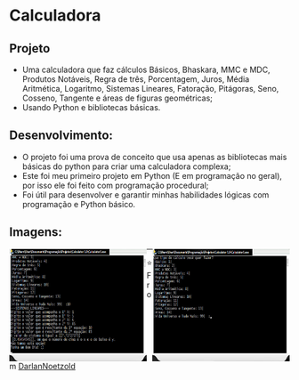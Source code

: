 # Calculadora
## Projeto
* Uma calculadora que faz cálculos Básicos, Bhaskara, MMC e MDC, Produtos Notáveis, Regra de três, Porcentagem, Juros, Média Aritmética, Logaritmo, Sistemas Lineares, Fatoração, Pitágoras, Seno, Cosseno, Tangente e áreas de figuras geométricas;
* Usando Python e bibliotecas básicas.

## Desenvolvimento:
* O projeto foi uma prova de conceito que usa apenas as bibliotecas mais básicas do python para criar uma calculadora complexa;
* Este foi meu primeiro projeto em Python (E em programação no geral), por isso ele foi feito com programação procedural;
* Foi útil para desenvolver e garantir minhas habilidades lógicas com programação e Python básico.

## Imagens:
<img src="https://github.com/DarlanNoetzold/Calculadora/blob/master/Calculadora.jpg" align="right"  width="49%"/>
<img src="https://github.com/DarlanNoetzold/Calculadora/blob/master/Calculadora2.jpg" align="left"  width="49%"/>

---

⭐️ From [DarlanNoetzold](https://github.com/DarlanNoetzold)
